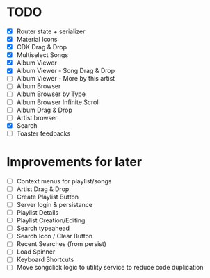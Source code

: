 # TODO

- [x] Router state + serializer
- [x] Material Icons
- [x] CDK Drag & Drop
- [x] Multiselect Songs
- [x] Album Viewer
- [x] Album Viewer - Song Drag & Drop
- [ ] Album Viewer - More by this artist
- [ ] Album Browser
- [ ] Album Browser by Type
- [ ] Album Browser Infinite Scroll
- [ ] Album Drag & Drop
- [ ] Artist browser
- [x] Search
- [ ] Toaster feedbacks

# Improvements for later

- [ ] Context menus for playlist/songs
- [ ] Artist Drag & Drop
- [ ] Create Playlist Button
- [ ] Server login & persistance
- [ ] Playlist Details
- [ ] Playlist Creation/Editing
- [ ] Search typeahead
- [ ] Search Icon / Clear Button
- [ ] Recent Searches (from persist)
- [ ] Load Spinner
- [ ] Keyboard Shortcuts
- [ ] Move songclick logic to utility service to reduce code duplication
